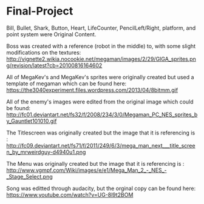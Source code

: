 # Final-Project

Bill, Bullet, Shark, Button, Heart, LifeCounter, PencilLeft/Right, platform, and point system were Original Content.

Boss was created with a reference (robot in the middle) to, with some slight modifications on the textures: 
http://vignette2.wikia.nocookie.net/megaman/images/2/29/GIGA_sprites.png/revision/latest?cb=20100816164602

All of MegaKev's and MegaKev's sprites were originally created but used a template of megaman which can be found here:
https://the3040experiment.files.wordpress.com/2013/04/8bitmm.gif

All of the enemy's images were edited from the original image which could be found:
http://fc01.deviantart.net/fs32/f/2008/234/3/0/Megaman_PC_NES_sprites_by_Gauntlet101010.gif

The Titlescreen was originally created but the image that it is referencing is :
http://fc09.deviantart.net/fs71/f/2011/249/6/3/mega_man_next___title_screen_by_mrweirdguy-d4940u1.png


The Menu was originally created but the image that it is referencing is :
http://www.vgmpf.com/Wiki/images/e/e1/Mega_Man_2_-_NES_-_Stage_Select.png

Song was editted through audacity, but the orginal copy can be found here:
https://www.youtube.com/watch?v=UG-8l9t2BOM
